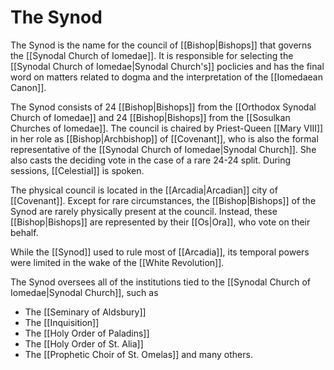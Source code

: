 # The Synod
The Synod is the name for the council of [[Bishop|Bishops]] that governs the [[Synodal Church of Iomedae]]. It is responsible for selecting the [[Synodal Church of Iomedae|Synodal Church's]] poclicies and has the final word on matters related to dogma and the interpretation of the [[Iomedaean Canon]].

The Synod consists of 24 [[Bishop|Bishops]] from the [[Orthodox Synodal Church of Iomedae]] and 24 [[Bishop|Bishops]] from the [[Sosulkan Churches of Iomedae]]. The council is chaired by Priest-Queen [[Mary VIII]] in her role as [[Bishop|Archbishop]] of [[Covenant]], who is also the formal representative of the [[Synodal Church of Iomedae|Synodal Church]]. She also casts the deciding vote in the case of a rare 24-24 split. During sessions, [[Celestial]] is spoken.

The physical council is located in the [[Arcadia|Arcadian]] city of [[Covenant]]. Except for rare circumstances, the [[Bishop|Bishops]] of the Synod are rarely physically present at the council. Instead, these [[Bishop|Bishops]] are represented by their [[Os|Ora]], who vote on their behalf.

While the [[Synod]] used to rule most of [[Arcadia]], its temporal powers were limited in the wake of the [[White Revolution]].

The Synod oversees all of the institutions tied to the [[Synodal Church of Iomedae|Synodal Church]], such as
- The [[Seminary of Aldsbury]]
- The [[Inquisition]]
- The [[Holy Order of Paladins]]
- The [[Holy Order of St. Alia]]
- The [[Prophetic Choir of St. Omelas]]
and many others.
